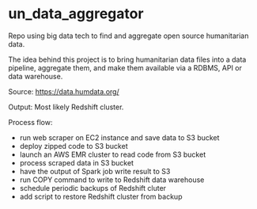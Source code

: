 # un_data_aggregator
Repo using big data tech to find and aggregate open source humanitarian data.

The idea behind this project is to bring humanitarian data files into a data pipeline, aggregate them, and make
them available via a RDBMS, API or data warehouse.

Source: https://data.humdata.org/

Output: Most likely Redshift cluster.

Process flow:
  - run web scraper on EC2 instance and save data to S3 bucket
  - deploy zipped code to S3 bucket
  - launch an AWS EMR cluster to read code from S3 bucket
  - process scraped data in S3 bucket
  - have the output of Spark job write result to S3
  - run COPY command to write to Redshift data warehouse
  - schedule periodic backups of Redshift cluter
  - add script to restore Redshift cluster from backup
 
